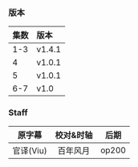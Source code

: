### 版本
| 集数 | 版本 |
| :- | :- |
| 1-3 | v1.4.1 |
| 4　 | v1.0.1 |
| 5   | v1.0.1 |
| 6-7 | v1.0 |

### Staff
| 原字幕 | 校对&时轴 | 后期 |
| :-: | :-: | :-: |
| 官译(Viu) | 百年风月 | op200 |
